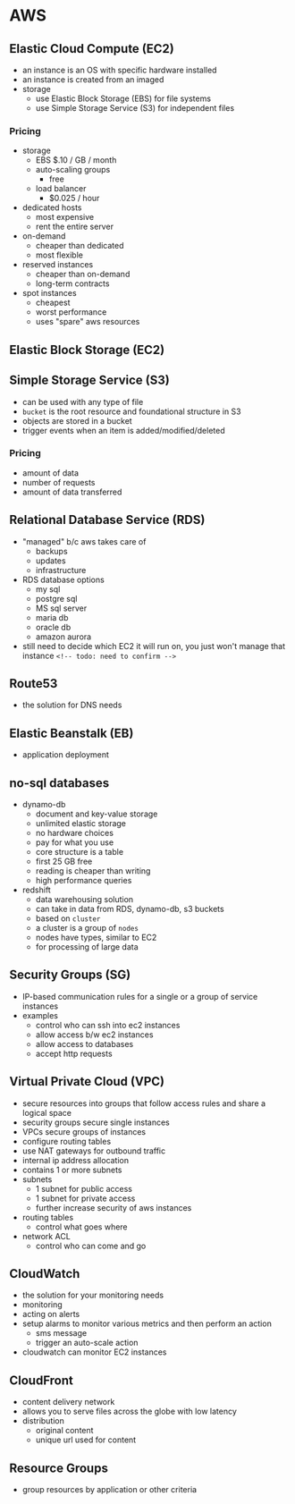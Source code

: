 # AWS

## Elastic Cloud Compute (EC2)

* an instance is an OS with specific hardware installed
* an instance is created from an imaged
* storage
  * use Elastic Block Storage (EBS) for file systems
  * use Simple Storage Service (S3) for independent files

### Pricing

* storage
  * EBS
    $.10 / GB / month
  * auto-scaling groups
    * free
  * load balancer
    * $0.025 / hour
* dedicated hosts
  * most expensive
  * rent the entire server
* on-demand
  * cheaper than dedicated
  * most flexible
* reserved instances
  * cheaper than on-demand
  * long-term contracts
* spot instances
  * cheapest
  * worst performance
  * uses "spare" aws resources

## Elastic Block Storage (EC2)

## Simple Storage Service (S3)

* can be used with any type of file
* `bucket` is the root resource and foundational structure in S3
* objects are stored in a bucket
* trigger events when an item is added/modified/deleted

### Pricing

* amount of data
* number of requests
* amount of data transferred

## Relational Database Service (RDS)

* "managed"  b/c aws takes care of
  * backups
  * updates
  * infrastructure
* RDS database options
  * my sql
  * postgre sql
  * MS sql server
  * maria db
  * oracle db
  * amazon aurora
* still need to decide which EC2 it will run on, you just won't manage that instance  `<!-- todo: need to confirm -->`

## Route53

* the solution for DNS needs

## Elastic Beanstalk (EB)

* application deployment

## no-sql databases

* dynamo-db
  * document and key-value storage
  * unlimited elastic storage
  * no hardware choices
  * pay for what you use
  * core structure is a table
  * first 25 GB free
  * reading is cheaper than writing
  * high performance queries
* redshift
  * data warehousing solution
  * can take in data from RDS, dynamo-db, s3 buckets
  * based on `cluster`
  * a cluster is a group of `nodes`
  * nodes have types, similar to EC2
  * for processing of large data

## Security Groups (SG)

* IP-based communication rules for a single or a group of service instances
* examples
  * control who can ssh into ec2 instances
  * allow access b/w ec2 instances
  * allow access to databases
  * accept http requests

## Virtual Private Cloud (VPC)

* secure resources into groups that follow access rules and share a logical space
* security groups secure single instances
* VPCs secure groups of instances
* configure routing tables
* use NAT gateways for outbound traffic
* internal ip address allocation
* contains 1 or more subnets
* subnets
  * 1 subnet for public access
  * 1 subnet for private access
  * further increase security of aws instances
* routing tables
  * control what goes where
* network ACL
  * control who can come and go

## CloudWatch

* the solution for your monitoring needs
* monitoring
* acting on alerts
* setup alarms to monitor various metrics and then perform an action
  * sms message
  * trigger an auto-scale action
* cloudwatch can monitor EC2 instances

## CloudFront

* content delivery network
* allows you to serve files across the globe with low latency
* distribution
  * original content
  * unique url used for content

## Resource Groups

* group resources by application or other criteria
